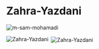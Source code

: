 # Zahra-Yazdani
<p align="left"> <img src="https://komarev.com/ghpvc/?username=yazdani23&label=Profile%20views&color=0e75b6&style=flat" alt="m-sam-mohamadi" /> </p>
<p><img align="left" src="https://github-readme-stats.vercel.app/api/top-langs?username=yazdani23&show_icons=true&locale=en&layout=compact&theme=tokyonight" alt="Zahra-Yazdani" /></p>

<p>&nbsp;<img align="center" src="https://github-readme-stats.vercel.app/api?username=yazdani23&show_icons=true&locale=en&theme=tokyonight" alt="Zahra-Yazdani" /></p>
